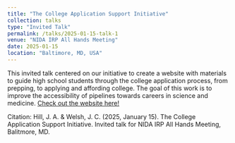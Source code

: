 ```yaml
---
title: "The College Application Support Initiative"
collection: talks
type: "Invited Talk"
permalink: /talks/2025-01-15-talk-1
venue: "NIDA IRP All Hands Meeting"
date: 2025-01-15
location: "Baltimore, MD, USA"
---
```

This invited talk centered on our initiative to create a website with materials to guide high school students through the college application process, from prepping, to applying and affording college. The goal of this work is to improve the accessibility of pipelines towards careers in science and medicine. [Check out the website here!](http://linktr.ee/ideaoutreach)

Citation: Hill, J. A. & Welsh, J. C. (2025, January 15). The College Application Support Initiative. Invited talk for NIDA IRP All Hands Meeting, Balitmore, MD.
